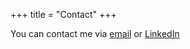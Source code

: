 +++
title = "Contact"
+++

You can contact me via [email](mailto:hientran@clientdiary.com) or [LinkedIn](https://www.linkedin.com/in/jayeshkv)